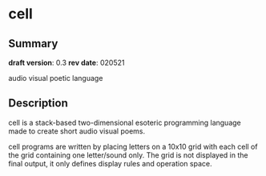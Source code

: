 # cell

## Summary 

**draft version**: 0.3 
**rev date**: 020521 

audio visual poetic language 

## Description 

cell is a stack-based two-dimensional esoteric programming language made to create short audio visual poems. 

cell programs are written by placing letters on a 10x10 grid with each cell of the grid containing one letter/sound only. The grid is not displayed in the final output, it only defines display rules and operation space.